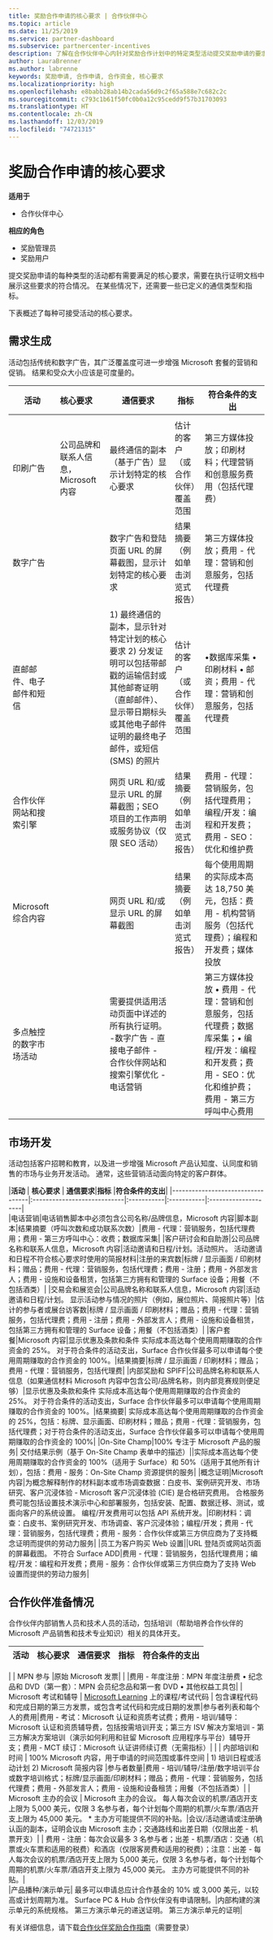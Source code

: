 ```yaml
---
title: 奖励合作申请的核心要求 | 合作伙伴中心
ms.topic: article
ms.date: 11/25/2019
ms.service: partner-dashboard
ms.subservice: partnercenter-incentives
description: 了解在合作伙伴中心内针对奖励合作计划中的特定类型活动提交奖励申请的要求。
author: LauraBrenner
ms.author: labrenne
keywords: 奖励申请, 合作申请, 合作资金, 核心要求
ms.localizationpriority: high
ms.openlocfilehash: e8babb28ab14b2cada56d9c2f65a588e7c682c2c
ms.sourcegitcommit: c793c1b61f50fc0b0a12c95cedd9f57b31703093
ms.translationtype: HT
ms.contentlocale: zh-CN
ms.lasthandoff: 12/03/2019
ms.locfileid: "74721315"
---
```

# <a name="core-requirements-for-incentives-co-op-claims"></a>奖励合作申请的核心要求

**适用于**

- 合作伙伴中心

**相应的角色**

- 奖励管理员
- 奖励用户

提交奖励申请的每种类型的活动都有需要满足的核心要求，需要在执行证明文档中展示这些要求的符合情况。 在某些情况下，还需要一些已定义的通信类型和指标。

下表概述了每种可接受活动的核心要求。 

## <a name="demand-generation"></a>需求生成
 活动包括传统和数字广告，其广泛覆盖度可进一步增强 Microsoft 套餐的营销和促销。 结果和受众大小应该是可度量的。


|**活动**   |**核心要求**   |**通信要求**|**指标**  |**符合条件的支出** |
|--------------------------------------|:---------------------------------|---------|--------|----------|
        |
|印刷广告 |公司品牌和联系人信息，Microsoft 内容 |最终通信的副本（基于广告）显示计划特定的核心要求|估计的客户（或合作伙伴）覆盖范围|第三方媒体投放；印刷材料；代理营销和创意服务费用（包括代理费）|
|数字广告|            |数字广告和登陆页面 URL 的屏幕截图，显示计划特定的核心要求|结果摘要（例如单击浏览式报告）|第三方媒体投放；费用 - 代理：营销和创意服务，包括代理费|  
|直邮邮件、电子邮件和短信|             |1) 最终通信的副本，显示针对特定计划的核心要求 2) 分发证明可以包括带邮戳的运输信封或其他邮寄证明（直邮邮件）、显示带日期标头或其他电子邮件证明的最终电子邮件，或短信 (SMS) 的照片|   估计的客户（或合作伙伴）覆盖范围   |•数据库采集 • 印刷材料 • 邮资；费用 - 代理：营销和创意服务，包括代理费|
|合作伙伴网站和搜索引擎||网页 URL 和/或显示 URL 的屏幕截图；SEO 项目的工作声明或服务协议（仅限 SEO 活动）|结果摘要（例如单击浏览式报告）|费用 - 代理：营销服务，包括代理费用；编程/开发：编程和开发费；费用 - SEO：优化和维护费|
|Microsoft 综合内容||网页 URL 和/或显示 URL 的屏幕截图|结果摘要（例如单击浏览式报告）|每个使用周期的实际成本高达 18,750 美元，包括：费用 - 机构营销服务（包括代理费）；编程和开发费；媒体投放|
|多点触控的数字市场活动|     |需要提供适用活动页面中详述的所有执行证明。  -数字广告 - 直接电子邮件 - 合作伙伴网站和搜索引擎优化 - 电话营销||第三方媒体投放 • 费用 - 代理：营销和创意服务，包括代理费；数据库采集；• 编程/开发：编程和开发费；费用 - SEO：优化和维护费；费用 - 第三方呼叫中心费用

## <a name="market-development"></a>市场开发

 活动包括客户招聘和教育，以及进一步增强 Microsoft 产品认知度、认同度和销售的市场与业务开发活动。 通常，这些营销活动面向特定的客户群体。

|**活动**           | **核心要求**    | **通信要求**|**指标** |**符合条件的支出**| 
                                                |----------------------------------|:----------------------------|:-----------|:-----------|:--------------------|   
|电话营销|电话销售脚本中必须包含公司名称/品牌信息，Microsoft 内容|脚本副本|结果摘要（呼叫次数和成功联系次数）|费用 - 代理：营销服务，包括代理费用；费用 - 第三方呼叫中心：收费；数据库采集|
|客户研讨会和自助游|公司品牌名称和联系人信息，Microsoft 内容|活动邀请和日程/计划。活动照片。 活动邀请和日程不符合核心要求时使用的简报材料|注册的来宾数|标牌 / 显示画面 / 印刷材料；赠品；费用 - 代理：营销服务，包括代理费；费用 - 注册；费用 - 外部发言人；费用 - 设施和设备租赁，包括第三方拥有和管理的 Surface 设备；用餐（不包括酒类）|
|交易会和展览会|公司品牌名称和联系人信息，Microsoft 内容|活动邀请和日程/计划。 显示活动参与情况的照片（例如，展位照片、简报照片等）|估计的参与者或展台访客数|标牌 / 显示画面 / 印刷材料；赠品；费用 - 代理：营销服务，包括代理费；费用 - 注册；费用 - 外部发言人；费用 - 设施和设备租赁，包括第三方拥有和管理的 Surface 设备；用餐（不包括酒类）|
|客户套餐|Microsoft 内容|显示优惠及条款和条件 实际成本高达每个使用周期赚取的合作资金的 25%。 对于符合条件的活动支出，Surface 合作伙伴最多可以申请每个使用周期赚取的合作资金的 100%。|结果摘要|标牌 / 显示画面 / 印刷材料；赠品；费用 - 代理：营销服务，包括代理费|
|内部奖励和 SPIFF|公司品牌名称和联系人信息（如果通信材料 Microsoft 内容中包含公司/品牌名称，则内部竞赛规则便足够）|显示优惠及条款和条件 实际成本高达每个使用周期赚取的合作资金的 25%。 对于符合条件的活动支出，Surface 合作伙伴最多可以申请每个使用周期赚取的合作资金的 100%。|结果摘要| 实际成本高达每个使用周期赚取的合作资金的 25%，包括：标牌、显示画面、印刷材料；赠品；费用 - 代理：营销服务，包括代理费；对于符合条件的活动支出，Surface 合作伙伴最多可以申请每个使用周期赚取的合作资金的 100%|
|On-Site Champ|100% 专注于 Microsoft 产品的服务| 交付结果示例（基于 On-Site Champ 表单中的描述）||实际成本高达每个使用周期赚取的合作资金的 100%（适用于 Surface）和 50%（适用于其他所有计划），包括：费用 - 服务：On-Site Champ 资源提供的服务|
|概念证明|Microsoft 内容|为概念解释制作的材料副本或市场调查数据：白皮书、案例研究开发、市场研究、客户沉浸体验 - Microsoft 客户沉浸体验 (CIE) 是合格研究费用。 合格服务费可能包括设置技术演示中心和部署服务，包括安装、配置、数据迁移、测试，或面向客户的系统设置。 编程/开发费用可以包括 API 系统开发。|印刷材料：调查：白皮书、案例研究开发、市场调查、客户沉浸体验；编程/开发；费用 - 代理：营销服务，包括代理费；费用 - 服务：合作伙伴或第三方供应商为了支持概念证明而提供的劳动力服务|
|员工为客户购买 Web 设置||URL 登陆页或网站页面的屏幕截图。 不符合 Surface ADD|费用 - 代理：营销服务，包括代理费用；编程/开发：编程和开发费；费用 - 服务：合作伙伴或第三方供应商为了支持 Web 设置而提供的劳动力服务|

##  <a name="partner-readiness"></a>合作伙伴准备情况

合作伙伴内部销售人员和技术人员的活动，包括培训（帮助培养合作伙伴的 Microsoft 产品销售和技术专业知识）相关的具体开支。

|           **活动**           | **核心要求**                                                                  |                    **通信要求**                   |**指标**|**符合条件的支出**|
|----------------------------------|:---------------------------------------------------------------------------------------|------------------------------------------------------------------------|-----------------|--------------|
|
|        MPN 参与         |原始 Microsoft 发票|                                                                                        |                                                                        |费用 - 年度注册：MPN 年度注册费 • 纪念品和 DVD（第一套）：MPN 会员纪念品和第一套 DVD • 其他权益工具包|
|   Microsoft 考试和辅导    | [Microsoft Learning](https://partner.microsoft.com/training) 上的课程/考试代码 | 包含课程代码和完成日期的第三方发票，或包含考试代码和完成日期的发票|参与者列表和每个人的费用|费用 - 考试：Microsoft 认证和资质考试费；费用 - 培训/辅导：Microsoft 认证和资质辅导费，包括按需培训开支；第三方 ISV 解决方案培训 - 第三方解决方案培训（演示如何利用和驻留 Microsoft 应用程序与平台）辅导开支；费用 - MCT 续订：Microsoft 认证讲师续订费（无需指标）|
                                                                       |
| 内部培训和时间 | 100% Microsoft 内容，用于申请的时间范围或事件空间               | 1) 培训日程或活动计划 2) Microsoft 简报内容 |参与者数量|费用 - 培训/辅导/注册/数字培训平台或数字培训格式；标牌/显示画面/印刷材料；赠品；费用 - 代理：营销服务，包括代理费；费用 - 外部发言人；费用 - 设施和设备租赁；用餐（不包括酒类）|
| Microsoft 主办的会议   | Microsoft 主办的会议。 每人每次会议的机票/酒店开支上限为 5,000 美元，仅限 3 名参与者，每个计划每个周期的机票/火车票/酒店开支上限为 45,000 美元。 * 主办方可能提供不同的补贴。|会议/活动邀请或注册确认函的副本，证明会议由 Microsoft 主办；交通路线和出差日期（仅限出差 - 机票开支）| | 费用 - 注册：每次会议最多 3 名参与者；出差 - 机票/酒店：交通（机票或火车票和适用的税费）和酒店（仅限客房费和适用的税费）；注意：出差 - 每人每次会议的机票/酒店开支上限为 5,000 美元，仅限 3 名参与者，每个计划每个周期的机票/火车票/酒店开支上限为 45,000 美元。 主办方可能提供不同的补贴。|                                           
|产品播种/演示单元| 最多可以申请总应计合作基金的 10% 或 3,000 美元，以较高或计划周期为准。 Surface PC & Hub 合作伙伴没有申请限制。|内部构建的演示单元的系统规格。 第三方演示单元的递送证明。 第三方演示单元的证明|



 有关详细信息，请下载[合作伙伴奖励合作指南](https://assets.microsoft.com/coop-guidebook.pdf)（需要登录）
